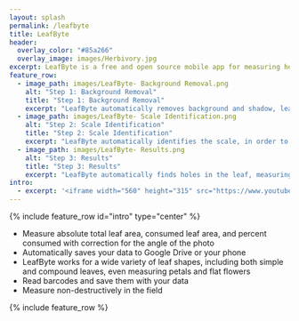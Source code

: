 ```yaml
---
layout: splash
permalink: /leafbyte
title: LeafByte
header:
  overlay_color: "#85a266"
  overlay_image: images/Herbivory.jpg
excerpt: LeafByte is a free and open source mobile app for measuring herbivory quickly and accurately.
feature_row:
  - image_path: images/LeafByte- Background Removal.png
    alt: "Step 1: Background Removal"
    title: "Step 1: Background Removal"
    excerpt: "LeafByte automatically removes background and shadow, leaving just the scale and leaf."
  - image_path: images/LeafByte- Scale Identification.png
    alt: "Step 2: Scale Identification"
    title: "Step 2: Scale Identification"
    excerpt: "LeafByte automatically identifies the scale, in order to measure absolute sizes and correct for camera angle."
  - image_path: images/LeafByte- Results.png
    alt: "Step 3: Results"
    title: "Step 3: Results"
    excerpt: "LeafByte automatically finds holes in the leaf, measuring areas and adding them to your spreadsheet. If the leaf margins have been eaten, you can draw them in."
intro:
  - excerpt: '<iframe width="560" height="315" src="https://www.youtube.com/embed/XzqOXfsB4kA" frameborder="0" allow="accelerometer; autoplay; encrypted-media; gyroscope; picture-in-picture" allowfullscreen></iframe><br /><br /><img src="/images/App%20Store%20Badge.svg" style="height: 60px;" alt="Download LeafByte on the App Store">'
---
```


{% include feature_row id="intro" type="center" %}

- Measure absolute total leaf area, consumed leaf area, and percent consumed with correction for the angle of the photo
- Automatically saves your data to Google Drive or your phone
- LeafByte works for a wide variety of leaf shapes, including both simple and compound leaves, even measuring petals and flat flowers
- Read barcodes and save them with your data
- Measure non-destructively in the field

{% include feature_row %}
